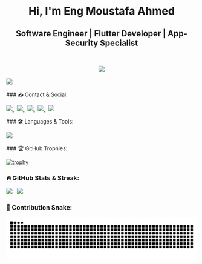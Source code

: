 <h1 align="center">Hi, I'm Eng Moustafa Ahmed</h1>

<h2 align="center">Software Engineer | Flutter Developer | App-Security Specialist</h2>
<br>
<p align="center">
  <a href="https://www.linkedin.com/in/moustafa-flutter-developer-7a8573322/"> <!-- LinkedIn -->
    <img src="https://readme-typing-svg.herokuapp.com/?lines=Welcome%20to%20my%20GitHub!;I%20Love%20Building%20Apps%20with%20Flutter;Follow%20for%20More%20Updates&font=Bold%20Code&center=true&color=30F050&pause=2000">
  </a>
</p>
<p align="left">
  <img src="https://komarev.com/ghpvc/?username=EngmoustafaAhmad&style=flat&color=4010B0"/> <!-- Profile Views -->
</p>
### 📤 Contact & Social:
<p align="left">
  <a href="mailto:moustafa036912@gmail.com"> <!-- Gmail -->
    <img src="https://github.com/user-attachments/assets/1a97a051-cc24-4738-a7a2-3f53365a9e93" height="35"/>
  </a>&nbsp;
  <a href="https://www.linkedin.com/in/moustafa-flutter-developer-7a8573322/"> <!-- LinkedIn -->
    <img src="https://raw.githubusercontent.com/rahuldkjain/github-profile-readme-generator/master/src/images/icons/Social/linked-in-alt.svg" height="45"/>
  </a>&nbsp;
  <a href="https://t.me/FlutterDeveloper_Community"> <!-- Telegram Channel -->
    <img src="https://cdn-icons-png.flaticon.com/512/2111/2111646.png" height="45"/>
  </a>&nbsp;
  <a href="https://codeforces.com/profile/Moustafa8"> <!-- Codeforces -->
    <img src="https://cdn.iconscout.com/icon/free/png-256/free-code-forces-logo-icon-download-in-svg-png-gif-file-formats--technology-social-media-vol-2-pack-logos-icons-3029920.png" height="45"/>
  </a>&nbsp;
  <a href="https://leetcode.com/u/Moustafa8/"> <!-- LeetCode -->
    <img src="https://leetcode.com/static/images/LeetCode_logo_rvs.png" height="40"/>
  </a>
</p>
### 🛠️ Languages & Tools:

<p align="left">
  <img src="https://go-skill-icons.vercel.app/api/icons?i=flutter,dart,cpp,python,git,github,html,css,js,bootstrap,firebase,mysql,sqlite,postman,figma,vscode,androidstudio"/>
</p>
### 🏆 GitHub Trophies:
<p align="left">
  
[![trophy](https://github-profile-trophy.vercel.app/?username=EngmoustafaAhmad&theme=onestar&no-bg=true&no-frame=true&row=1&column=7)](https://github.com/ryo-ma/github-profile-trophy)
</p>

### 🔥 GitHub Stats & Streak:
<p align="left">
  <img src="https://streak-stats.demolab.com/?user=EngmoustafaAhmad&theme=highcontrast" height="125"/> &nbsp;
  <img src="https://github-readme-stats.vercel.app/api/top-langs?username=EngmoustafaAhmad&layout=compact&langs_count=6&theme=highcontrast" height="125"/>
</p>

### 🐍 Contribution Snake:
<p align="center">
  <img src="https://raw.githubusercontent.com/EngmoustafaAhmad/EngmoustafaAhmad/output/github-contribution-grid-snake-dark.svg" />
</p>
